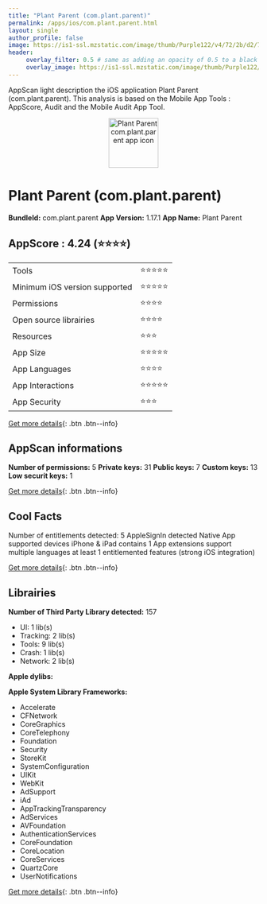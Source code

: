```yaml
---
title: "Plant Parent (com.plant.parent)"
permalink: /apps/ios/com.plant.parent.html
layout: single
author_profile: false
image: https://is1-ssl.mzstatic.com/image/thumb/Purple122/v4/72/2b/d2/722bd2bd-d9ba-1fff-d715-9801a2b74ed8/AppIcon-0-1x_U007emarketing-0-7-0-85-220.png/512x512bb.jpg
header: 
     overlay_filter: 0.5 # same as adding an opacity of 0.5 to a black background
     overlay_image: https://is1-ssl.mzstatic.com/image/thumb/Purple122/v4/72/2b/d2/722bd2bd-d9ba-1fff-d715-9801a2b74ed8/AppIcon-0-1x_U007emarketing-0-7-0-85-220.png/512x512bb.jpg
---
```

AppScan light description the iOS application Plant Parent (com.plant.parent). This analysis is based on the Mobile App Tools : AppScore, Audit and the Mobile Audit App Tool.

  
  
<div style="text-align: center;"><img src="https://is1-ssl.mzstatic.com/image/thumb/Purple122/v4/72/2b/d2/722bd2bd-d9ba-1fff-d715-9801a2b74ed8/AppIcon-0-1x_U007emarketing-0-7-0-85-220.png/512x512bb.jpg" width="100" height="100" alt="Plant Parent com.plant.parent app icon"></div>  
  
# Plant Parent (com.plant.parent)

**BundleId:** com.plant.parent
**App Version:** 1.17.1
**App Name:** Plant Parent


## AppScore : 4.24 (⭐️⭐️⭐️⭐️) 

<table>
<tr><td> Tools </td><td> ⭐️⭐️⭐️⭐️⭐️ </td></tr>
<tr><td> Minimum iOS version supported </td><td> ⭐️⭐️⭐️⭐️⭐️ </td></tr>
<tr><td> Permissions </td><td> ⭐️⭐️⭐️⭐️ </td></tr>
<tr><td> Open source librairies </td><td> ⭐️⭐️⭐️⭐️ </td></tr>
<tr><td> Resources </td><td> ⭐️⭐️⭐️ </td></tr>
<tr><td> App Size </td><td> ⭐️⭐️⭐️⭐️⭐️ </td></tr>
<tr><td> App Languages </td><td> ⭐️⭐️⭐️⭐️ </td></tr>
<tr><td> App Interactions </td><td> ⭐️⭐️⭐️⭐️⭐️ </td></tr>
<tr><td> App Security </td><td> ⭐️⭐️⭐️ </td></tr>
</table>

[Get more details](/pricing.html){: .btn .btn--info}  
  
## AppScan informations 

**Number of permissions:** 5
**Private keys:** 31
**Public keys:** 7
**Custom keys:** 13
**Low securit keys:** 1
  
[Get more details](/pricing.html){: .btn .btn--info}

## Cool Facts

Number of entitlements detected: 5
AppleSignIn detected
Native App
supported devices iPhone & iPad
contains 1 App extensions
support multiple languages
at least 1 entitlemented features (strong iOS integration)
  
[Get more details](/pricing.html){: .btn .btn--info}

## Librairies 
**Number of Third Party Library detected:** 157
- UI: 1 lib(s)
- Tracking: 2 lib(s)
- Tools: 9 lib(s)
- Crash: 1 lib(s)
- Network: 2 lib(s)

**Apple dylibs:**


**Apple System Library Frameworks:**
- Accelerate
- CFNetwork
- CoreGraphics
- CoreTelephony
- Foundation
- Security
- StoreKit
- SystemConfiguration
- UIKit
- WebKit
- AdSupport
- iAd
- AppTrackingTransparency
- AdServices
- AVFoundation
- AuthenticationServices
- CoreFoundation
- CoreLocation
- CoreServices
- QuartzCore
- UserNotifications


  
[Get more details](/pricing.html){: .btn .btn--info}

